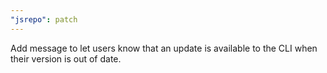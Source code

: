 ```yaml
---
"jsrepo": patch
---
```


Add message to let users know that an update is available to the CLI when their version is out of date.
